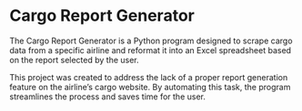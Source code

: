 # Cargo Report Generator

The Cargo Report Generator is a Python program designed to scrape cargo data from a specific 
airline and reformat it into an Excel spreadsheet based on the report selected by the user.

This project was created to address the lack of a proper report generation feature on the 
airline’s cargo website. By automating this task, the program streamlines the process and 
saves time for the user.
